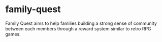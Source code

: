 # family-quest
Family Quest aims to help families building a strong sense of community between each members through a reward system similar to retro RPG games.

